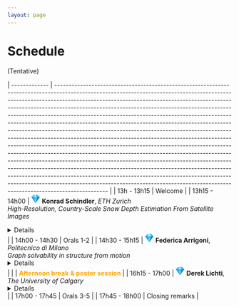 ```yaml
---
layout: page
---
```


# Schedule

(Tentative)

| ------------- | ------------------------------------------------------------------------------------------------------------------------------------------------------------------------------------------------------------------------------------------------------------------------------------------------------------------------------------------------------------------------------------------------------------------------------------------------------------------------------------------------------------------------------------------------------------------------------------------------------------------------------------------------------------------------------------------------------------------------------------------------------------------------------------------------------------------------------------------------------------------------------------------------------------------------------------------------------------------------------------------------------------------------------------------------------------------------------------------------------------------------------------------------------ |
| 13h - 13h15 | Welcome |
| 13h15 - 14h00 | <img src="/img/diamond.png"  width="20"> **Konrad Schindler**, *ETH Zurich* <br><em>High-Resolution, Country-Scale Snow Depth Estimation From Satellite Images</em><br><details>Monitoring snow depth is important for hydrology, hydro-power planning, ecology, and Alpine safety. Existing methods to estimate snow depth over large areas are typically limited to ground sampling distances of ca. 1km. This limits their usage in high alpine areas, where that resolution fails to capture local snow distribution patterns caused by the pronounced topography. I will present recent advances that make it possible to map snow depth at spatial resolution down to 10m GSD, with weekly updates. By fusing an elevation model and time series of Sentinel-1 and Sentinel-2 images with a recurrent convolutional neural network, we are able to produce country-wide high-resolution snow depth maps without in-situ data. Optionally, these maps can be further refined by combining them with sparse point observations from ground measurement stations. All maps are accompanied by spatially explicit maps of prediction uncertainty, thanks to a probabilistic deep learning framework.</details> |
| 14h00 - 14h30 | Orals 1-2 |
| 14h30 - 15h15 | <img src="/img/diamond.png"  width="20"> **Federica Arrigoni**, *Politecnico di Milano* <br><em>Graph solvability in structure from motion</em><br><details>  Structure from Motion (SfM) is a fundamental task in computer vision that aims at recovering both cameras and the 3D scene starting from multiple images. The problem can be conveniently represented as a “viewing graph”: each node corresponds to a camera/image and an edge is present between two nodes if the fundamental (or essential) matrix is available. While several research efforts on SfM have focused on devising more accurate and efficient algorithms, much less attention have been devoted to investigating theoretical aspects. In particular, a relevant question is establishing whether a viewing graph is “solvable”, i.e., it uniquely determines a configuration of cameras. This talk will give an overview on existing results on viewing graph solvability, starting from the calibrated case (where it is known that solvable graphs are those that are parallel rigid), reaching up the more complicated uncalibrated case (where the problem reduces to solving polynomial equations and it still offers open issues). </details> |
| | <span style="color:orange"> <b>Afternoon break</b> </span> <span style="color:orange"><b>& poster session </b></span> |
| 16h15 - 17h00 | <img src="/img/diamond.png"  width="20"> **Derek Lichti**, *The University of Calgary* <br><details> Coming up! </details> |
| 17h00 - 17h45 | Orals 3-5 |
| 17h45 - 18h00 | Closing remarks |

<style>
.collapsible p {
  margin-top: 0;
}

.collapsible summary::-webkit-details-marker {
  display: none;
}

.collapsible summary {
  cursor: pointer;
  margin-left: 10px;
  font-weight: bold;
}

.collapsible p {
  margin: 0 0 10px 0;
}

table {
  border-collapse: collapse;
  border: none;
  background-color: transparent;
}

table td,
table th {
  border: none;
}

</style>
